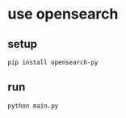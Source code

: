 # use opensearch

## setup

```shell
pip install opensearch-py
```

## run

```shell
python main.py
```
